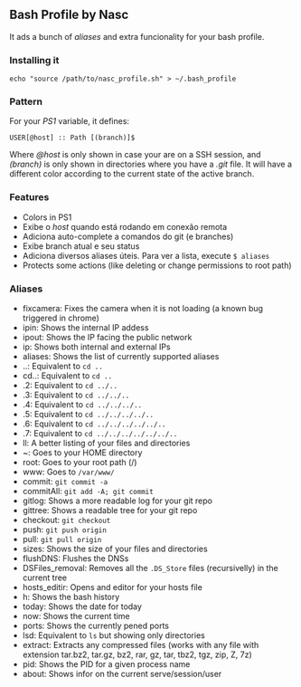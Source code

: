 ## Bash Profile by Nasc

It ads a bunch of _aliases_ and extra funcionality for your bash profile.

### Installing it

```
echo "source /path/to/nasc_profile.sh" > ~/.bash_profile
```

### Pattern

For your _PS1_ variable, it defines:

```
USER[@host] :: Path [(branch)]$
```

Where _@host_ is only shown in case your are on a SSH session, and _(branch)_ is only shown in directories where you have a _.git_ file. It will have a different color according to the current state of the active branch.

### Features

- Colors in PS1
- Exibe o _host_ quando está rodando em conexão remota
- Adiciona auto-complete a comandos do git (e branches)
- Exibe branch atual e seu status
- Adiciona diversos aliases úteis. Para ver a lista, execute `$ aliases`
- Protects some actions (like deleting or change permissions to root path)

### Aliases

- fixcamera: Fixes the camera when it is not loading (a known bug triggered in chrome)
- ipin: Shows the internal IP addess
- ipout: Shows the IP facing the public network
- ip: Shows both internal and external IPs
- aliases: Shows the list of currently supported aliases
- ..: Equivalent to `cd ..`
- cd..: Equivalent to `cd ..`
- .2: Equivalent to `cd ../..`
- .3: Equivalent to `cd ../../..`
- .4: Equivalent to `cd ../../../..`
- .5: Equivalent to `cd ../../../../..`
- .6: Equivalent to `cd ../../../../../..`
- .7: Equivalent to `cd ../../../../../../..`
- ll: A better listing of your files and directories
- ~: Goes to your HOME directory
- root: Goes to your root path (/)
- www: Goes to `/var/www/`
- commit: `git commit -a`
- commitAll: `git add -A; git commit`
- gitlog: Shows a more readable log for your git repo
- gittree: Shows a readable tree for your git repo
- checkout: `git checkout`
- push: `git push origin`
- pull: `git pull origin`
- sizes: Shows the size of your files and directories
- flushDNS: Flushes the DNSs
- DSFiles_removal: Removes all the `.DS_Store` files (recursivelly) in the current tree
- hosts_editir: Opens and editor for your hosts file
- h: Shows the bash history
- today: Shows the date for today
- now: Shows the current time
- ports: Shows the currently pened ports
- lsd: Equivalent to `ls` but showing only directories
- extract: Extracts any compressed files (works with any file with extension tar.bz2, tar.gz, bz2, rar, gz, tar, tbz2, tgz, zip, Z, 7z)
- pid: Shows the PID for a given process name
- about: Shows infor on the current serve/session/user

